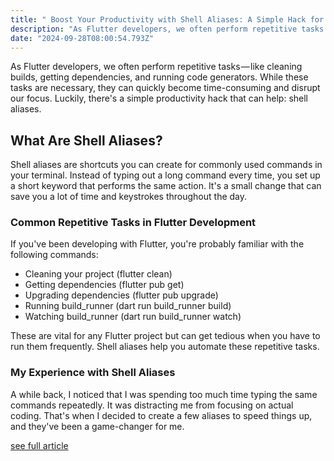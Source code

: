 ```yaml
---
title: " Boost Your Productivity with Shell Aliases: A Simple Hack for Flutter Developers "
description: "As Flutter developers, we often perform repetitive tasks — like cleaning builds, getting dependencies, and running code generators. While these tasks are necessary, they can quickly become time-consuming and disrupt our focus. Luckily, there's a simple productivity hack that can help: shell aliases."
date: "2024-09-28T08:00:54.793Z"
---
```


As Flutter developers, we often perform repetitive tasks — like cleaning builds, getting dependencies, and running code generators. While these tasks are necessary, they can quickly become time-consuming and disrupt our focus. Luckily, there's a simple productivity hack that can help: shell aliases.

## What Are Shell Aliases?

Shell aliases are shortcuts you can create for commonly used commands in your terminal. Instead of typing out a long command every time, you set up a short keyword that performs the same action. It's a small change that can save you a lot of time and keystrokes throughout the day.

### Common Repetitive Tasks in Flutter Development

If you've been developing with Flutter, you're probably familiar with the following commands:

  - Cleaning your project (flutter clean)
  - Getting dependencies (flutter pub get)
  - Upgrading dependencies (flutter pub upgrade)
  - Running build_runner (dart run build_runner build)
  - Watching build_runner (dart run build_runner watch)


These are vital for any Flutter project but can get tedious when you have to run them frequently. Shell aliases help you automate these repetitive tasks.

### My Experience with Shell Aliases

A while back, I noticed that I was spending too much time typing the same commands repeatedly. It was distracting me from focusing on actual coding. That's when I decided to create a few aliases to speed things up, and they've been a game-changer for me.

[see full article](https://dev.to/sinnoorc/boost-your-productivity-with-shell-aliases-a-simple-hack-for-flutter-developers-3mkp)
